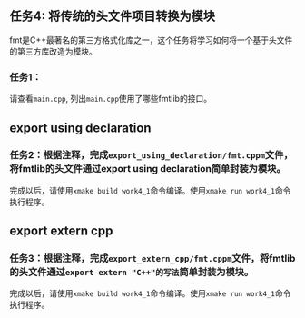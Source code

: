 ## 任务4: 将传统的头文件项目转换为模块

fmt是C++最著名的第三方格式化库之一，这个任务将学习如何将一个基于头文件的第三方库改造为模块。

### 任务1：

请查看`main.cpp`, 列出`main.cpp`使用了哪些fmtlib的接口。

## export using declaration

### 任务2：根据注释，完成`export_using_declaration/fmt.cppm`文件，将fmtlib的头文件通过export using declaration简单封装为模块。

完成以后，请使用`xmake build work4_1`命令编译。使用`xmake run work4_1`命令执行程序。

## export extern cpp

### 任务3：根据注释，完成`export_extern_cpp/fmt.cppm`文件，将fmtlib的头文件通过`export extern "C++"的写法`简单封装为模块。

完成以后，请使用`xmake build work4_1`命令编译。使用`xmake run work4_1`命令执行程序。
